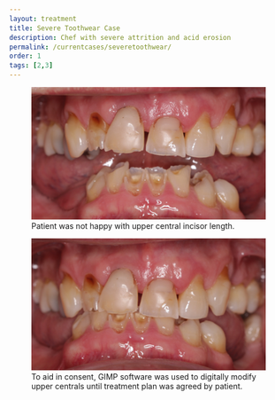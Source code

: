 ```yaml
---
layout: treatment
title: Severe Toothwear Case
description: Chef with severe attrition and acid erosion
permalink: /currentcases/severetoothwear/
order: 1
tags: [2,3]
---
```


<div class="row">
  <div class="col-md-6">
    <figure class="figure">
      <img src="/images/current/rk/1.jpg" class="figure-img img-fluid rounded" alt="...">
      <figcaption class="figure-caption text-center">Patient was not happy with upper central incisor length.</figcaption>
    </figure>

  </div>

  <div class="col-md-6">
    <figure class="figure">
      <img src="/images/current/rk/2.jpg" class="figure-img img-fluid rounded" alt="...">
      <figcaption class="figure-caption text-center">To aid in consent, GIMP software was used to digitally modify upper centrals until treatment plan was agreed by patient.</figcaption>
    </figure>

  </div>

</div>
